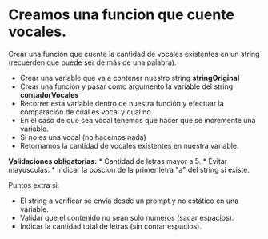 # Creamos una funcion que cuente vocales.

Crear una función que cuente la cantidad de vocales existentes en un string (recuerden que puede ser de más de una palabra).

- Crear una variable que va a contener nuestro string **stringOriginal**
- Crear una función y pasar como argumento la variable del string **contadorVocales**
- Recorrer esta variable dentro de nuestra función y efectuar la comparación de cual es vocal y cual no
- En el caso de que sea vocal tenemos que hacer que se incremente una variable.
- Si no es una vocal (no hacemos nada)
- Retornamos la cantidad de vocales existentes en nuestra variable.

**Validaciones obligatorias:**
    * Cantidad de letras mayor a 5.
    * Evitar mayusculas.
    * Indicar la poscion de la primer letra "a" del string si existe.


Puntos extra si:
- El string a verificar se envía desde un prompt y no estático en una variable.
- Validar que el contenido no sean solo numeros (sacar espacios).
- Indicar la cantidad total de letras (sin contar espacios).

